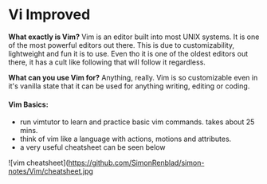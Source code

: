 # Vi Improved

**What exactly is Vim?**
Vim is an editor built into most UNIX systems. It is one of the most powerful editors out there.
This is due to customizability, lightweight and fun it is to use.
Even tho it is one of the oldest editors out there, it has a cult like following that will follow it regardless.

**What can you use Vim for?**
Anything, really. Vim is so customizable even in it's vanilla state that it can be used for anything writing, editing or coding.

#### Vim Basics:

- run vimtutor to learn and practice basic vim commands. takes about 25 mins.
- think of vim like a language with actions, motions and attributes.
- a very useful cheatsheet can be seen below

![vim cheatsheet](https://github.com/SimonRenblad/simon-notes/Vim/cheatsheet.jpg
